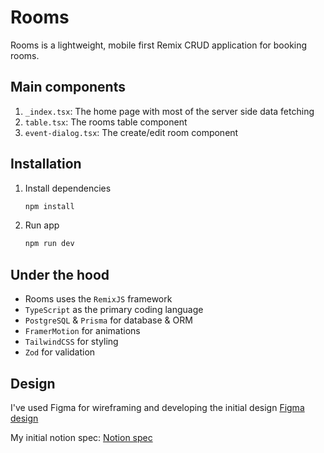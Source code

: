 # Rooms

Rooms is a lightweight, mobile first Remix CRUD application for booking rooms.

## Main components

1. `_index.tsx`: The home page with most of the server side data fetching
2. `table.tsx`: The rooms table component
3. `event-dialog.tsx`: The create/edit room component

## Installation

1. Install dependencies

   ```bash
   npm install
   ```

2. Run app
   ```bash
   npm run dev
   ```

## Under the hood

- Rooms uses the `RemixJS` framework
- `TypeScript` as the primary coding language
- `PostgreSQL` & `Prisma` for database & ORM
- `FramerMotion` for animations
- `TailwindCSS` for styling
- `Zod` for validation

## Design

I've used Figma for wireframing and developing the initial design 
[Figma design](https://www.figma.com/design/qTJRg0AY0mg8tttuTCpZlC/rooms?node-id=0-1&t=VrXC8z4NGAD0TLF1-0)

My initial notion spec:
[Notion spec](https://sulfuric-mountain-a81.notion.site/Rooms-specifications-sheet-fdb0759608b74d718fe64819b4acc6f7?pvs=4)
